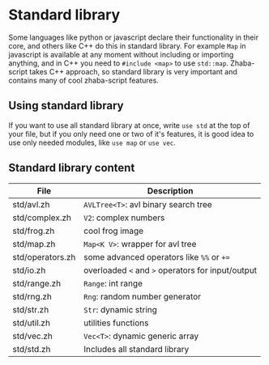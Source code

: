 # Standard library

Some languages like python or javascript declare their functionality in their core, and others like C++ do this in standard library. For example `Map` in javascript is available at any moment without including or importing anything, and in C++ you need to `#include <map>` to use `std::map`. Zhaba-script takes C++ approach, so standard library is very important and contains many of cool zhaba-script features.

## Using standard library

If you want to use all standard library at once, write `use std` at the top of your file, but if you only need one or two of it's features, it is good idea to use only needed modules, like `use map` or `use vec`.

## Standard library content

| File             | Description                                       |
| ---------------- | ------------------------------------------------- |
| std/avl.zh       | `AVLTree<T>`: avl binary search tree              |
| std/complex.zh   | `V2`: complex numbers                             |
| std/frog.zh      | cool frog image                                   |
| std/map.zh       | `Map<K V>`: wrapper for avl tree                  |
| std/operators.zh | some advanced operators like `%%` or `+=`         |
| std/io.zh        | overloaded `<` and `>` operators for input/output |
| std/range.zh     | `Range`: int range                                |
| std/rng.zh       | `Rng`: random number generator                    |
| std/str.zh       | `Str`: dynamic string                             |
| std/util.zh      | utilities functions                               |
| std/vec.zh       | `Vec<T>`: dynamic generic array                   |
| std/std.zh       | Includes all standard library                     |
